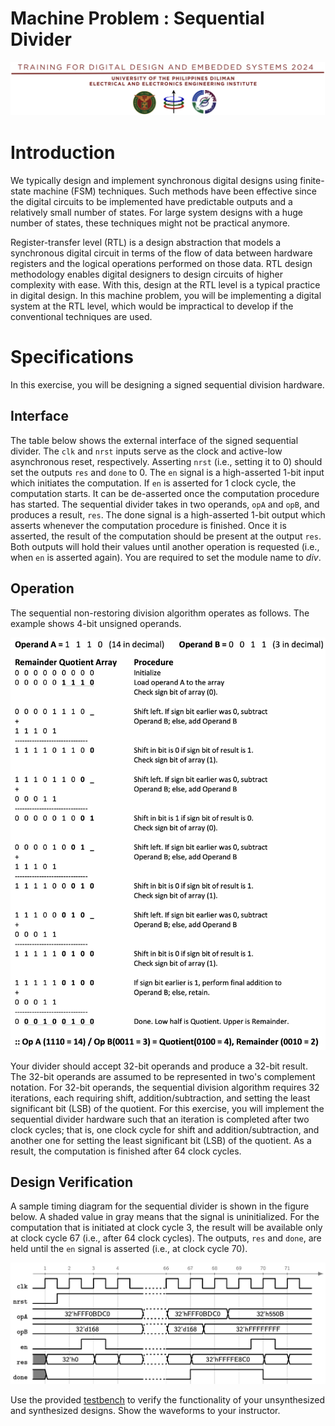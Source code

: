 # Machine Problem : Sequential Divider

![header](img/header.png)

# Introduction
We typically design and implement synchronous digital designs using finite-state machine (FSM) techniques. Such methods have been effective since the digital circuits to be implemented have predictable outputs and a relatively small number of states. For large system designs with a huge number of states, these techniques might not be practical anymore. 
		
Register-transfer level (RTL) is a design abstraction that models a synchronous digital circuit in terms of the flow of data between hardware registers and the logical operations performed on those data. RTL design methodology enables digital designers to design circuits of higher complexity with ease. With this, design at the RTL level is a typical practice in digital design. In this machine problem, you will be implementing a digital system at the RTL level, which would be impractical to develop if the conventional techniques are used.


# Specifications
In this exercise, you will be designing a signed sequential division hardware. 

## Interface
The table below shows the external interface of the signed sequential divider. The `clk` and `nrst` inputs serve as the clock and active-low asynchronous reset, respectively. Asserting `nrst` (i.e., setting it to $0$) should set the outputs `res` and `done` to $0$. The `en` signal is a high-asserted 1-bit input which initiates the computation. If `en` is asserted for 1 clock cycle, the computation starts. It can be de-asserted once the computation procedure has started. The sequential divider takes in two operands, `opA` and `opB`, and produces a result, `res`. The done signal is a high-asserted 1-bit output which asserts whenever the computation procedure is finished. Once it is asserted, the result of the computation should be present at the output `res`. Both outputs will hold their values until another operation is requested (i.e., when `en` is asserted again). You are required to set the module name to *div*. 

## Operation
The sequential non-restoring division algorithm operates as follows. The example shows 4-bit unsigned operands. 

![algorithm](img/algorithm.png)

Your divider should accept 32-bit operands and produce a 32-bit result. The 32-bit operands are assumed to be represented in two's complement notation. For 32-bit operands, the sequential division algorithm requires 32 iterations, each requiring shift, addition/subtraction, and setting the least significant bit (LSB) of the quotient. For this exercise, you will implement the sequential divider hardware such that an iteration is completed after two clock cycles; that is, one clock cycle for shift and addition/subtraction, and another one for setting the least significant bit (LSB) of the quotient. As a result, the computation is finished after 64 clock cycles. 

## Design Verification
A sample timing diagram for the sequential divider is shown in the figure below. A shaded value in gray means that the signal is uninitialized. For the computation that is initiated at clock cycle 3, the result will be available only at clock cycle 67 (i.e., after 64 clock cycles). The outputs, `res` and `done`, are held until the `en` signal is asserted (i.e., at clock cycle 70). 

![timing diagram](img/timing_diagram.png)

Use the provided [testbench](tb/tb_div.v) to verify the functionality of your unsynthesized and synthesized designs. Show the waveforms to your instructor.